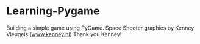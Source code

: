 # Learning-Pygame
Building a simple game using PyGame.
Space Shooter graphics by Kenney Vleugels (www.kenney.nl)
Thank you Kenney! 
